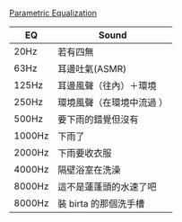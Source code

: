 [Parametric Equalization](https://webtet.net/apcl/#/parametric)

| EQ     | Sound                     |
| ------ | ------------------------- |
| 20Hz   | 若有四無                  |
| 63Hz   | 耳邊吐氣(ASMR)            |
| 125Hz  | 耳邊風聲（往內）＋環境    |
| 250Hz  | 環境風聲（在環境中流過 ） |
| 500Hz  | 要下雨的錯覺但沒有        |
| 1000Hz | 下雨了                    |
| 2000Hz | 下雨要收衣服              |
| 4000Hz | 隔壁浴室在洗澡            |
| 8000Hz | 這不是蓮蓬頭的水速了吧    |
| 8000Hz | 裝 birta 的那個洗手槽     |
